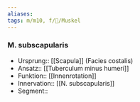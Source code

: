 ```yaml
---
aliases: 
tags: m/m10, f/🦴/Muskel
---
```

### M. subscapularis
- Ursprung:: [[Scapula]] (Facies costalis)
- Ansatz:: [[Tuberculum minus humeri]]
- Funktion:: [[Innenrotation]]
- Innervation:: [[N. subscapularis]]
- Segment:: 